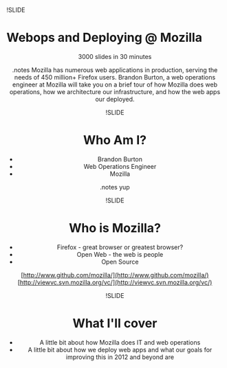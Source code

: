 !SLIDE

# Webops and Deploying @ Mozilla

<center>
3000 slides in 30 minutes
<center>

.notes Mozilla has numerous web applications in production, serving the needs of 450 million+ Firefox users. Brandon Burton, a web operations engineer at Mozilla will take you on a brief tour of how Mozilla does web operations, how we architecture our infrastructure, and how the web apps our deployed.

!SLIDE

# Who Am I?

* Brandon Burton
* Web Operations Engineer
* Mozilla

.notes yup

!SLIDE

# Who is Mozilla?

* Firefox - great browser or greatest browser?
* Open Web - the web is people
* Open Source

[http://www.github.com/mozilla/](http://www.github.com/mozilla/)
[http://viewvc.svn.mozilla.org/vc/](http://viewvc.svn.mozilla.org/vc/)

!SLIDE

# What I'll cover

* A little bit about how Mozilla does IT and web operations
* A little bit about how we deploy web apps and what our goals for
  improving this in 2012 and beyond are

